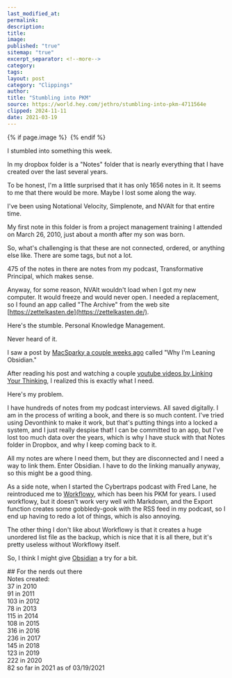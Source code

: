 ```yaml
---
last_modified_at: 
permalink: 
description: 
title: 
image: 
published: "true"
sitemap: "true"
excerpt_separator: <!--more-->
category: 
tags: 
layout: post
category: "Clippings"
author: 
title: "Stumbling into PKM"
source: https://world.hey.com/jethro/stumbling-into-pkm-4711564e
clipped: 2024-11-11
date: 2021-03-19
---
```



{% if page.image %} <img src="{{ page.image }}" alt=""> {% endif %}

I stumbled into something this week.

In my dropbox folder is a "Notes" folder that is nearly everything that I have created over the last several years.

To be honest, I'm a little surprised that it has only 1656 notes in it. It seems to me that there would be more. Maybe I lost some along the way.

I've been using Notational Velocity, Simplenote, and NVAlt for that entire time.

My first note in this folder is from a project management training I attended on March 26, 2010, just about a month after my son was born.

So, what's challenging is that these are not connected, ordered, or anything else like. There are some tags, but not a lot.

475 of the notes in there are notes from my podcast, Transformative Principal, which makes sense.

Anyway, for some reason, NVAlt wouldn't load when I got my new computer. It would freeze and would never open. I needed a replacement, so I found an app called "The Archive" from the web site [https://zettelkasten.de](https://zettelkasten.de/).

Here's the stumble. Personal Knowledge Management.

Never heard of it.

I saw a post by [MacSparky a couple weeks ago](https://www.macsparky.com/blog/2021/3/why-im-leaning-obsidian) called "Why I'm Leaning Obsidian."

After reading his post and watching a couple [youtube videos by Linking Your Thinking](https://www.youtube.com/watch?v=QgbLb6QCK88&t=0s), I realized this is exactly what I need.

Here's my problem.

I have hundreds of notes from my podcast interviews. All saved digitally. I am in the process of writing a book, and there is so much content. I've tried using Devonthink to make it work, but that's putting things into a locked a system, and I just really despise that! I can be committed to an app, but I've lost too much data over the years, which is why I have stuck with that Notes folder in Dropbox, and why I keep coming back to it.

All my notes are where I need them, but they are disconnected and I need a way to link them. Enter Obsidian. I have to do the linking manually anyway, so this might be a good thing. 

As a side note, when I started the Cybertraps podcast with Fred Lane, he reintroduced me to [Workflowy](https://workflowy.com/), which has been his PKM for years. I used workflowy, but it doesn't work very well with Markdown, and the Export function creates some gobbledy-gook with the RSS feed in my podcast, so I end up having to redo a lot of things, which is also annoying.

The other thing I don't like about Workflowy is that it creates a huge unordered list file as the backup, which is nice that it is all there, but it's pretty useless without Workflowy itself.

So, I think I might give [Obsidian](https://obsidian.md/) a try for a bit. 

\## For the nerds out there  
Notes created:   
37 in 2010  
91 in 2011  
103 in 2012  
78 in 2013  
115 in 2014  
108 in 2015  
316 in 2016  
236 in 2017  
145 in 2018  
123 in 2019  
222 in 2020  
82 so far in 2021 as of 03/19/2021